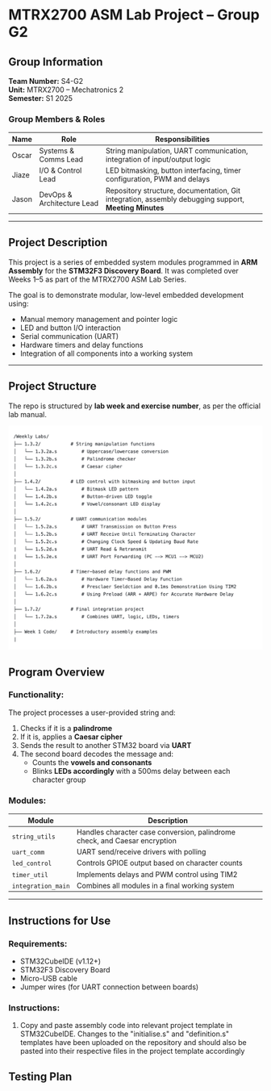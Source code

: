# MTRX2700 ASM Lab Project – Group G2

## Group Information

**Team Number:** S4-G2  
**Unit:** MTRX2700 – Mechatronics 2  
**Semester:** S1 2025  

### Group Members & Roles

| Name           | Role                         | Responsibilities                                                                                         |
|----------------|------------------------------|----------------------------------------------------------------------------------------------------------|
| Oscar          | Systems & Comms Lead         | String manipulation, UART communication, integration of input/output logic                               |
| Jiaze          | I/O & Control Lead           | LED bitmasking, button interfacing, timer configuration, PWM and delays                                  |
| Jason          | DevOps & Architecture Lead   | Repository structure, documentation, Git integration, assembly debugging support, **Meeting Minutes**    |

---

## Project Description

This project is a series of embedded system modules programmed in **ARM Assembly** for the **STM32F3 Discovery Board**. It was completed over Weeks 1–5 as part of the MTRX2700 ASM Lab Series.

The goal is to demonstrate modular, low-level embedded development using:
- Manual memory management and pointer logic
- LED and button I/O interaction
- Serial communication (UART)
- Hardware timers and delay functions
- Integration of all components into a working system

---

## Project Structure

The repo is structured by **lab week and exercise number**, as per the official lab manual.

![Lab Structure](Structure.png)


## Program Overview

### Functionality:
The project processes a user-provided string and:
1. Checks if it is a **palindrome**
2. If it is, applies a **Caesar cipher**
3. Sends the result to another STM32 board via **UART**
4. The second board decodes the message and:
   - Counts the **vowels and consonants**
   - Blinks **LEDs accordingly** with a 500ms delay between each character group

### Modules:
| Module             | Description                                                                 |
|--------------------|-----------------------------------------------------------------------------|
| `string_utils`     | Handles character case conversion, palindrome check, and Caesar encryption  |
| `uart_comm`        | UART send/receive drivers with polling                                      |
| `led_control`      | Controls GPIOE output based on character counts                             |
| `timer_util`       | Implements delays and PWM control using TIM2                                |
| `integration_main` | Combines all modules in a final working system                              |

---

## Instructions for Use

### Requirements:
- STM32CubeIDE (v1.12+)
- STM32F3 Discovery Board
- Micro-USB cable
- Jumper wires (for UART connection between boards)

### Instructions:
1. Copy and paste assembly code into relevant project template in STM32CubeIDE. Changes to the "initialise.s" and "definition.s" templates have been uploaded on the repository and should also be pasted into their respective files in the project template accordingly

## Testing Plan





